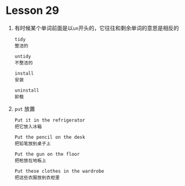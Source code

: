 # Lesson 29

1. 有时候某个单词前面是以`un`开头的，它往往和剩余单词的意思是相反的

   ```
   tidy
   整洁的

   untidy
   不整洁的

   install
   安装

   uninstall
   卸载
   ```

2. `put` 放置

   ```
   Put it in the refrigerator
   把它放入冰箱

   Put the pencil on the desk
   把铅笔放到桌子上

   Put the gun on the floor
   把枪放在地板上

   Put these clothes in the wardrobe
   把这些衣服放到衣柜里
   ```
